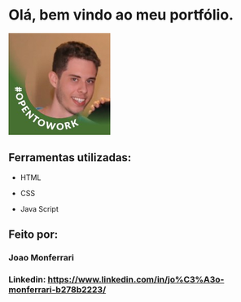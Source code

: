 # Olá, bem vindo ao meu portfólio.

![image](assets/eu.jpg)

## Ferramentas utilizadas:

* HTML

* CSS

* Java Script

## Feito por:

### Joao Monferrari

### Linkedin: https://www.linkedin.com/in/jo%C3%A3o-monferrari-b278b2223/
